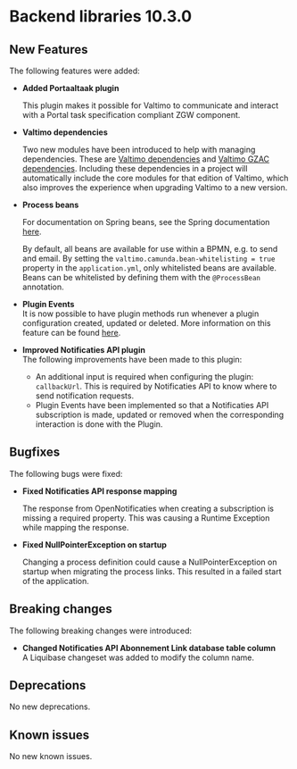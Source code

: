 # Backend libraries 10.3.0

## New Features

The following features were added:

* **Added Portaaltaak plugin**

  This plugin makes it possible for Valtimo to communicate and interact
  with a Portal task specification compliant ZGW component.

* **Valtimo dependencies**

  Two new modules have been introduced to help with managing dependencies. These are [Valtimo dependencies](/getting-started/modules/core/valtimo-dependencies.md) and
  [Valtimo GZAC dependencies](/getting-started/modules/zgw/valtimo-gzac-dependencies.md). Including these dependencies
  in a project will automatically include the core modules for that edition of Valtimo, which also improves the
  experience when upgrading Valtimo to a new version.

* **Process beans**

  For documentation on Spring beans, see the Spring documentation [here](https://docs.spring.io/spring-framework/docs/current/reference/html/core.html).

  By default, all beans are available for use within a BPMN, e.g. to send and email. By setting the
  `valtimo.camunda.bean-whitelisting = true` property in the `application.yml`, only whitelisted beans are available.
  Beans can be whitelisted by defining them with the `@ProcessBean` annotation.

* **Plugin Events**  
It is now possible to have plugin methods run whenever a plugin configuration created, updated or deleted. 
More information on this feature can be found [here](/extending-valtimo/plugin/custom-plugin-definition.md#plugin-events).

* **Improved Notificaties API plugin**  
The following improvements have been made to this plugin:
  * An additional input is required when configuring the plugin: `callbackUrl`. This is required by Notificaties API to know where to send notification requests.
  * Plugin Events have been implemented so that a Notificaties API subscription is made, updated or removed when the corresponding interaction is done with the Plugin.

## Bugfixes

The following bugs were fixed:

* **Fixed Notificaties API response mapping**

  The response from OpenNotificaties when creating a subscription is missing a required property. This was causing a Runtime Exception while mapping the response.

* **Fixed NullPointerException on startup**

  Changing a process definition could cause a NullPointerException on startup when migrating the process links. This resulted in a failed start of the application.

## Breaking changes

The following breaking changes were introduced:

* **Changed Notificaties API Abonnement Link database table column**  
A Liquibase changeset was added to modify the column name.

## Deprecations

No new deprecations.

## Known issues

No new known issues.
